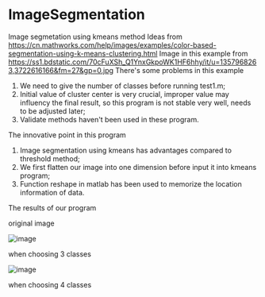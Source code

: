 # ImageSegmentation
Image segmetation using kmeans method
Ideas from
https://cn.mathworks.com/help/images/examples/color-based-segmentation-using-k-means-clustering.html
Image in this example from 
https://ss1.bdstatic.com/70cFuXSh_Q1YnxGkpoWK1HF6hhy/it/u=1357968263,3722616166&fm=27&gp=0.jpg
There's some problems in this example
1. We need to give the number of classes before running test1.m;
2. Initial value of cluster center is very crucial, improper value may influency the final result, so this program is not stable very well, needs to be adjusted later;
3. Validate methods haven't been used in these program.

The innovative point in this program
1. Image segmentation using kmeans has advantages compared to threshold method;
2. We first flatten our image into one dimension before input it into kmeans program;
3. Function reshape in matlab has been used to memorize the location information of data.

The results of our program

original image

![image](https://github.com/sunt16/ImageSegmentation/blob/master/pic.jpg)

when choosing 3 classes

![image](https://github.com/sunt16/ImageSegmentation/blob/master/picture/pic1.jpg)

when choosing 4 classes

